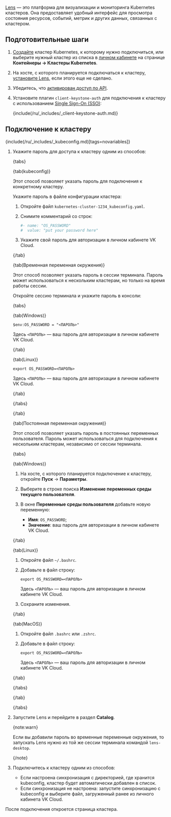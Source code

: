 [Lens](https://k8slens.dev/) — это платформа для визуализации и мониторинга Kubernetes кластеров.  Она предоставляет удобный интерфейс для просмотра состояния ресурсов, событий, метрик и других данных, связанных с кластером.

## Подготовительные шаги

1. [Создайте](../../instructions/create-cluster) кластер Kubernetes, к которому нужно подключиться, или выберите нужный кластер из списка в [личном кабинете](https://msk.cloud.vk.com/app/) на странице **Контейнеры → Кластеры Kubernetes**.
1. На хосте, с которого планируется подключаться к кластеру, [установите Lens](https://docs.k8slens.dev/getting-started/install-lens/), если этого еще не сделано.
1. Убедитесь, что [активирован доступ по API](/ru/tools-for-using-services/api/rest-api/enable-api#aktivaciya_dostupa_po_api).
1. Установите плагин `client-keystone-auth` для подключения к кластеру с использованием [Single Sign-On (SSO)](../../concepts/access-management):

   {include(/ru/_includes/_client-keystone-auth.md)}

## Подключение к кластеру

{include(/ru/_includes/_kubeconfig.md)[tags=novariables]}

1. Укажите пароль для доступа к кластеру одним из способов:

   {tabs}

   {tab(kubeconfig)}

   Этот способ позволяет указать пароль для подключения к конкретному кластеру.

   Укажите пароль в файле конфигурации кластера:

      1. Откройте файл `kubernetes-cluster-1234_kubeconfig.yaml`.
      1. Снимите комментарий со строк:

         ```yaml
         #- name: "OS_PASSWORD"
         #  value: "put your password here"
         ```
      1. Укажите свой пароль для авторизации в личном кабинете VK Cloud.
   
   {/tab}

   {tab(Временная переменная окружения)}
   
   Этот способ позволяет указать пароль в сессии терминала. Пароль может использоваться к нескольким кластерам, но только на время работы сессии.
   
   Откройте сессию терминала и укажите пароль в консоли:
      
      {tabs}

      {tab(Windows)}
   
      ```console
      $env:OS_PASSWORD = "<ПАРОЛЬ>"
      ```
   
      Здесь `<ПАРОЛЬ>` — ваш пароль для авторизации в личном кабинете VK Cloud.

      {/tab}

      {tab(Linux)}

      ```console
      export OS_PASSWORD=<ПАРОЛЬ>
      ```

      Здесь `<ПАРОЛЬ>` — ваш пароль для авторизации в личном кабинете VK Cloud.

      {/tab}

      {/tabs}
   
   {/tab}

   {tab(Постоянная переменная окружения)}

   Этот способ позволяет указать пароль в постоянных переменных пользователя. Пароль может использоваться для подключения к нескольким кластерам, независимо от сессии терминала.

      {tabs}

      {tab(Windows)}

      1. На хосте, с которого планируется подключение к кластеру, откройте **Пуск** → **Параметры**.
      1. Выберите в строке поиска **Изменение переменных среды текущего пользователя**. 
      1. В окне **Переменные среды пользователя** добавьте новую переменную:
   
         - **Имя**: `OS_PASSWORD`;
         - **Значение**: ваш пароль для авторизации в личном кабинете VK Cloud.
   
      {/tab}

      {tab(Linux)}
   
      1. Откройте файл `~/.bashrc`.
      1. Добавьте в файл строку:
      
         ```console
         export OS_PASSWORD=<ПАРОЛЬ> 
         ```

         Здесь `<ПАРОЛЬ>` — ваш пароль для авторизации в личном кабинете VK Cloud.
      
      1. Сохраните изменения.

      {/tab}

      {tab(MacOS)}

      1. Откройте файл `.bashrc` или `.zshrc`.
      1. Добавьте в файл строку:

         ```console
         export OS_PASSWORD=<ПАРОЛЬ> 
         ```

         Здесь `<ПАРОЛЬ>` — ваш пароль для авторизации в личном кабинете VK Cloud.
      
      {/tab}

      {/tabs}

   {/tab}
   
   {/tabs}

1. Запустите Lens и перейдите в раздел **Catalog**.

   {note:warn}

   Если вы добавили пароль во временные переменные окружения, то запускать Lens нужно из той же сессии терминала командой `lens-desktop`.

   {/note}
   
1. Подключитесь к кластеру одним из способов:

   - Если настроена синхронизация с директорией, где хранится kubeconfig, кластер будет автоматически добавлен в список.
   - Если синхронизация не настроена: запустите синхронизацию с kubeconfig и выберите файл, загруженный ранее из личного кабинета VK Cloud. 

После подключения откроется страница кластера.